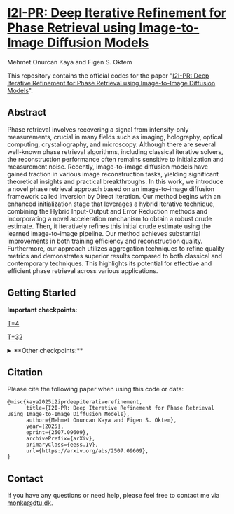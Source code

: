 # [I2I-PR: Deep Iterative Refinement for Phase Retrieval using Image-to-Image Diffusion Models](https://arxiv.org/abs/2507.09609)
Mehmet Onurcan Kaya and Figen S. Oktem

This repository contains the official codes for the paper "[I2I-PR: Deep Iterative Refinement for Phase Retrieval using Image-to-Image Diffusion Models](https://arxiv.org/abs/2507.09609)".

## Abstract
Phase retrieval involves recovering a signal from intensity-only measurements, crucial in many fields such as imaging, holography, optical computing, crystallography, and microscopy. Although there are several well-known phase retrieval algorithms, including classical iterative solvers, the reconstruction performance often remains sensitive to initialization and measurement noise. Recently, image-to-image diffusion models have gained traction in various image reconstruction tasks, yielding significant theoretical insights and practical breakthroughs. In this work, we introduce a novel phase retrieval approach based on an image-to-image diffusion framework called Inversion by Direct Iteration. Our method begins with an enhanced initialization stage that leverages a hybrid iterative technique, combining the Hybrid Input-Output and Error Reduction methods and incorporating a novel acceleration mechanism to obtain a robust crude estimate. Then, it iteratively refines this initial crude estimate using the learned image-to-image pipeline. Our method achieves substantial improvements in both training efficiency and reconstruction quality. Furthermore, our approach utilizes aggregation techniques to refine quality metrics and demonstrates superior results compared to both classical and contemporary techniques. This highlights its potential for effective and efficient phase retrieval across various applications.

## Getting Started

**Important checkpoints:**

[T=4](https://mega.nz/folder/NWd3DYAI#KFQg8y_78Tlaft0wI5mX3A/file/FS10hT4T)

[T=32](https://mega.nz/folder/NWd3DYAI#KFQg8y_78Tlaft0wI5mX3A/file/Ea0U0JJQ)

<details>
<summary>**Other checkpoints:**</summary>

[5_8](https://mega.nz/folder/NWd3DYAI#KFQg8y_78Tlaft0wI5mX3A/file/MH1AkbYL)

[8](https://mega.nz/folder/NWd3DYAI#KFQg8y_78Tlaft0wI5mX3A/file/AWlySLYI)

</details>


## Citation
Please cite the following paper when using this code or data:
```
@misc{kaya2025i2iprdeepiterativerefinement,
      title={I2I-PR: Deep Iterative Refinement for Phase Retrieval using Image-to-Image Diffusion Models}, 
      author={Mehmet Onurcan Kaya and Figen S. Oktem},
      year={2025},
      eprint={2507.09609},
      archivePrefix={arXiv},
      primaryClass={eess.IV},
      url={https://arxiv.org/abs/2507.09609}, 
}
```

## Contact
If you have any questions or need help, please feel free to contact me via monka@dtu.dk.

